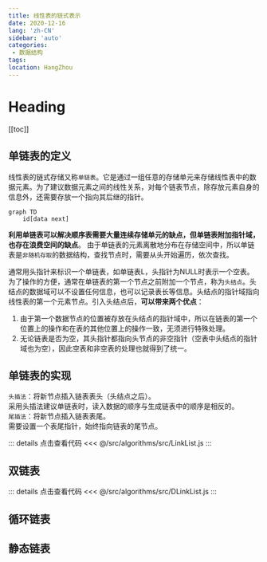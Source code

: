 ```yaml
---
title: 线性表的链式表示
date: 2020-12-16
lang: 'zh-CN'
sidebar: 'auto'
categories:
 - 数据结构
tags: 
location: HangZhou
---
```


# Heading
[[toc]]

## 单链表的定义
线性表的链式存储又称`单链表`。它是通过一组任意的存储单元来存储线性表中的数据元素。为了建议数据元素之间的线性关系，对每个链表节点，除存放元素自身的信息外，还需要存放一个指向其后继的指针。
```mermaid
graph TD
    id[data next]
```
**利用单链表可以解决顺序表需要大量连续存储单元的缺点，但单链表附加指针域，也存在浪费空间的缺点**。 
由于单链表的元素离散地分布在存储空间中，所以单链表是`非随机存取`的数据结构，查找节点时，需要从头开始遍历，依次查找。  

通常用头指针来标识一个单链表，如单链表L，头指针为NULL时表示一个空表。
为了操作的方便，通常在单链表的第一个节点之前附加一个节点，称为`头结点`。头结点的数据域可以不设置任何信息，也可以记录表长等信息。头结点的指针域指向线性表的第一个元素节点。引入头结点后，**可以带来两个优点**：
1. 由于第一个数据节点的位置被存放在头结点的指针域中，所以在链表的第一个位置上的操作和在表的其他位置上的操作一致，无须进行特殊处理。
2. 无论链表是否为空，其头指针都指向头节点的非空指针（空表中头结点的指针域也为空），因此空表和非空表的处理也就得到了统一。


## 单链表的实现

`头插法`：将新节点插入链表表头（头结点之后）。  
采用头插法建议单链表时，读入数据的顺序与生成链表中的顺序是相反的。  
`尾插法`：将新节点插入链表表尾。  
需要设置一个表尾指针，始终指向链表的尾节点。  


::: details 点击查看代码
<<< @/src/algorithms/src/LinkList.js
:::

## 双链表

::: details 点击查看代码
<<< @/src/algorithms/src/DLinkList.js
:::



## 循环链表

## 静态链表

